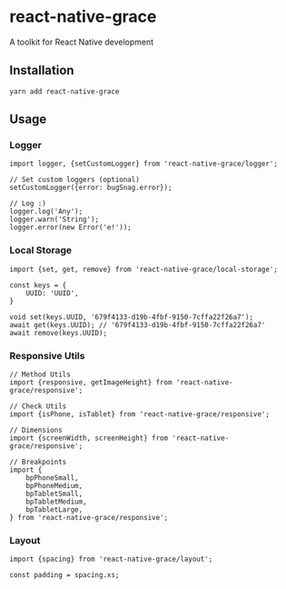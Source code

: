 # react-native-grace
A toolkit for React Native development

## Installation
`yarn add react-native-grace`

## Usage
### Logger
```flow js
import logger, {setCustomLogger} from 'react-native-grace/logger';

// Set custom loggers (optional)
setCustomLogger({error: bugSnag.error});

// Log :)
logger.log('Any');
logger.warn('String');
logger.error(new Error('e!'));
```

### Local Storage
```flow js
import {set, get, remove} from 'react-native-grace/local-storage';

const keys = {
	UUID: 'UUID',
}

void set(keys.UUID, '679f4133-d19b-4fbf-9150-7cffa22f26a7');
await get(keys.UUID); // '679f4133-d19b-4fbf-9150-7cffa22f26a7'
await remove(keys.UUID);
```

### Responsive Utils
```flow js
// Method Utils
import {responsive, getImageHeight} from 'react-native-grace/responsive';

// Check Utils
import {isPhone, isTablet} from 'react-native-grace/responsive';

// Dimensions
import {screenWidth, screenHeight} from 'react-native-grace/responsive';

// Breakpoints
import {
	bpPhoneSmall,
    bpPhoneMedium,
    bpTabletSmall,
    bpTabletMedium,
    bpTabletLarge,
} from 'react-native-grace/responsive';
```

### Layout
```flow js
import {spacing} from 'react-native-grace/layout';

const padding = spacing.xs;

```
